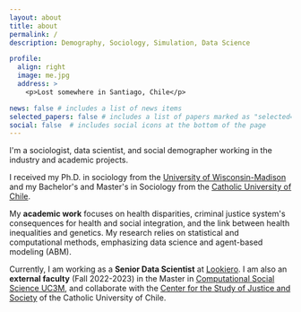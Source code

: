 ```yaml
---
layout: about
title: about
permalink: /
description: Demography, Sociology, Simulation, Data Science

profile:
  align: right
  image: me.jpg
  address: >
    <p>Lost somewhere in Santiago, Chile</p>

news: false # includes a list of news items
selected_papers: false # includes a list of papers marked as "selected={true}"
social: false  # includes social icons at the bottom of the page
---
```


I'm a sociologist, data scientist, and social demographer working in the industry and academic projects.

I received my Ph.D. in sociology from the [University of Wisconsin-Madison](http://www.ssc.wisc.edu/soc/) and my Bachelor's and Master's in Sociology from the [Catholic University of Chile](http://sociologia.uc.cl/). 

My **academic work** focuses on health disparities, criminal justice system's consequences for health and social integration, and the link between health inequalities and genetics. My research relies on statistical and computational methods, emphasizing data science and agent-based modeling (ABM).

Currently, I am working as a **Senior Data Scientist** at [Lookiero](https://lookiero.es/). I am also an **external faculty** (Fall 2022-2023) in the Master in [Computational Social Science UC3M](https://www.uc3m.es/master/computational-social-science), and collaborate with the [Center for the Study of Justice and Society](http://justiciaysociedad.uc.cl/) of the Catholic University of Chile.